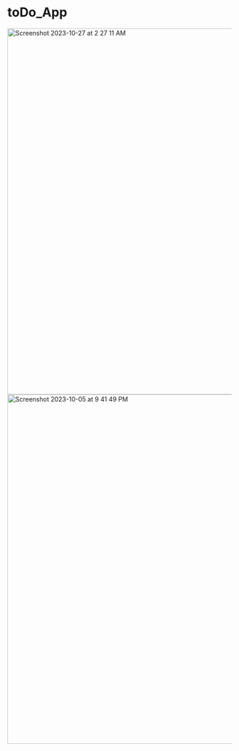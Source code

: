 # toDo_App

<img width="823" alt="Screenshot 2023-10-27 at 2 27 11 AM" src="https://github.com/ramya-lakshmi-01/toDo_App/assets/144617854/6c3a0991-710b-4c91-95ab-cd3d587590c4">
<img width="785" alt="Screenshot 2023-10-05 at 9 41 49 PM" src="https://github.com/ramya-lakshmi-01/toDo_App/assets/144617854/2661e3e4-71b5-4137-adb5-191aa96fde0a">
